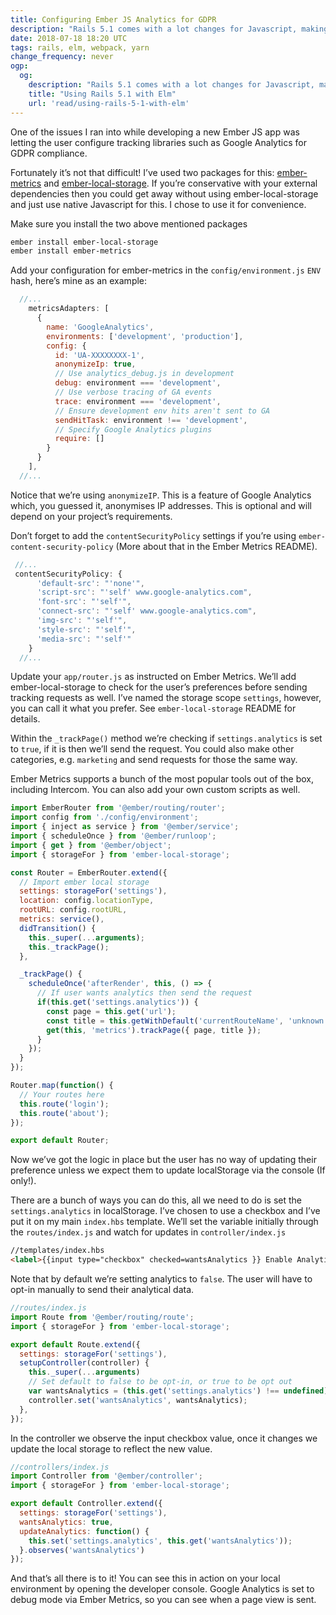 ```yaml
---
title: Configuring Ember JS Analytics for GDPR
description: "Rails 5.1 comes with a lot changes for Javascript, making it easy to develop apps in Vue, React, and much more. Here's my method for integrating Elm, the functional programming language."
date: 2018-07-18 18:20 UTC
tags: rails, elm, webpack, yarn
change_frequency: never
ogp:
  og:
    description: "Rails 5.1 comes with a lot changes for Javascript, making it easy to develop apps in Vue, React, and much more. Here's my method for integrating Elm, the functional programming language."
    title: "Using Rails 5.1 with Elm"
    url: 'read/using-rails-5-1-with-elm'
---
```


One of the issues I ran into while developing a new Ember JS app was letting the user configure tracking libraries such as Google Analytics for GDPR compliance.

Fortunately it’s not that difficult! I’ve used two packages for this: [ember-metrics](https://github.com/poteto/ember-metrics) and [ember-local-storage](https://github.com/funkensturm/ember-local-storage). If you’re conservative with your external dependencies then you could get away without using ember-local-storage and just use native Javascript for this. I chose to use it for convenience.

Make sure you install the two above mentioned packages

```bash
ember install ember-local-storage
ember install ember-metrics
```

Add your configuration for ember-metrics in the `config/environment.js` `ENV` hash, here’s mine as an example:

```js
  //...
	metricsAdapters: [
	  {
		name: 'GoogleAnalytics',
		environments: ['development', 'production'],
		config: {
		  id: 'UA-XXXXXXXX-1',
		  anonymizeIp: true,
		  // Use analytics_debug.js in development
		  debug: environment === 'development',
		  // Use verbose tracing of GA events
		  trace: environment === 'development',
		  // Ensure development env hits aren't sent to GA
		  sendHitTask: environment !== 'development',
		  // Specify Google Analytics plugins
		  require: []
		}
	  }
	],
  //...
```

Notice that we’re using `anonymizeIP`. This is a feature of Google Analytics which, you guessed it, anonymises IP addresses. This is optional and will depend on your project’s requirements.

Don’t forget to add the `contentSecurityPolicy` settings if you’re using `ember-content-security-policy` (More about that in the Ember Metrics README).

```js
 //...
 contentSecurityPolicy: {
	  'default-src': "'none'",
	  'script-src': "'self' www.google-analytics.com",
	  'font-src': "'self'",
	  'connect-src': "'self' www.google-analytics.com",
	  'img-src': "'self'",
	  'style-src': "'self'",
	  'media-src': "'self'"
	}
  //...
```

Update your `app/router.js` as instructed on Ember Metrics. We’ll add ember-local-storage to check for the user’s preferences before sending tracking requests as well. I’ve named the storage scope `settings`, however, you can call it what you prefer. See `ember-local-storage` README for details.

Within the `_trackPage()` method we’re checking if `settings.analytics` is set to `true`, if it is then we’ll send the request. You could also make other categories, e.g. `marketing` and send requests for those the same way. 

Ember Metrics supports a bunch of the most popular tools out of the box, including Intercom. You can also add your own custom scripts as well.

```js
import EmberRouter from '@ember/routing/router';
import config from './config/environment';
import { inject as service } from '@ember/service';
import { scheduleOnce } from '@ember/runloop';
import { get } from '@ember/object';
import { storageFor } from 'ember-local-storage';

const Router = EmberRouter.extend({
  // Import ember local storage
  settings: storageFor('settings'),
  location: config.locationType,
  rootURL: config.rootURL,
  metrics: service(),
  didTransition() {
	this._super(...arguments);
	this._trackPage();
  },

  _trackPage() {
	scheduleOnce('afterRender', this, () => {
	  // If user wants analytics then send the request
	  if(this.get('settings.analytics')) {
		const page = this.get('url');
		const title = this.getWithDefault('currentRouteName', 'unknown');
		get(this, 'metrics').trackPage({ page, title });
	  }
	});
  }
});

Router.map(function() {
  // Your routes here
  this.route('login');
  this.route('about');
});

export default Router;

```

Now we’ve got the logic in place but the user has no way of updating their preference unless we expect them to update localStorage via the console (If only!).

There are a bunch of ways you can do this, all we need to do is set the `settings.analytics` in localStorage. I’ve chosen to use a checkbox and I’ve put it on my main `index.hbs` template. We’ll set the variable initially through the `routes/index.js` and watch for updates in `controller/index.js`


```html
//templates/index.hbs
<label>{{input type="checkbox" checked=wantsAnalytics }} Enable Analytics</label>
```

Note that by default we’re setting analytics to `false`. The user will have to opt-in manually to send their analytical data.

```js
//routes/index.js
import Route from '@ember/routing/route';
import { storageFor } from 'ember-local-storage';

export default Route.extend({
  settings: storageFor('settings'),
  setupController(controller) {
	this._super(...arguments)
    // Set default to false to be opt-in, or true to be opt out
	var wantsAnalytics = (this.get('settings.analytics') !== undefined) ? this.get('settings.analytics') : false;
	controller.set('wantsAnalytics', wantsAnalytics);
  },
});

```

In the controller we observe the input checkbox value, once it changes we update the local storage to reflect the new value.

```js
//controllers/index.js
import Controller from '@ember/controller';
import { storageFor } from 'ember-local-storage';

export default Controller.extend({
  settings: storageFor('settings'),
  wantsAnalytics: true,
  updateAnalytics: function() {
	this.set('settings.analytics', this.get('wantsAnalytics'));
  }.observes('wantsAnalytics')
});

```

And that’s all there is to it! You can see this in action on your local environment by opening the developer console. Google Analytics is set to debug mode via Ember Metrics, so you can see when a page view is sent.